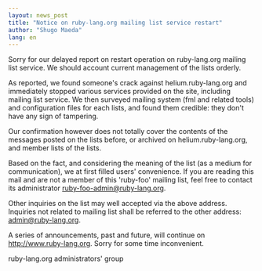 ```yaml
---
layout: news_post
title: "Notice on ruby-lang.org mailing list service restart"
author: "Shugo Maeda"
lang: en
---
```


Sorry for our delayed report on restart operation on ruby-lang.org
mailing list service. We should account current management of the
lists orderly.

As reported, we found someone's crack against helium.ruby-lang.org and
immediately stopped various services provided on the site, including
mailing list service. We then surveyed mailing system (fml and related
tools) and configuration files for each lists, and found them
credible: they don't have any sign of tampering.

Our confirmation however does not totally cover the contents of the
messages posted on the lists before, or archived on
helium.ruby-lang.org, and member lists of the lists.

Based on the fact, and considering the meaning of the list (as a
medium for communication), we at first filled users' convenience. If
you are reading this mail and are not a member of this 'ruby-foo'
mailing list, feel free to contact its administrator
ruby-foo-admin@ruby-lang.org.

Other inquiries on the list may well accepted via the above
address. Inquiries not related to mailing list shall be referred to
the other address: admin@ruby-lang.org.

A series of announcements, past and future, will continue on
http://www.ruby-lang.org. Sorry for some time inconvenient.

ruby-lang.org administrators' group
